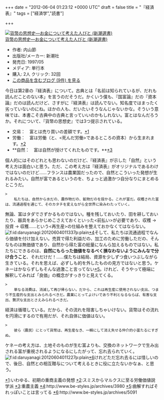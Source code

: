 
+++
date = "2012-06-04 01:23:12 +0000 UTC"
draft = false
title = "『経済表』"
tags = ["経済学","読書"]

+++
<div class="hatena-asin-detail"><a href="http://www.amazon.co.jp/exec/obidos/ASIN/4106005158/bestylesnet-22/"><img src="http://ecx.images-amazon.com/images/I/41E9VPF76XL._SL160_.jpg" class="hatena-asin-detail-image" alt="貨幣の思想史―お金について考えた人びと (新潮選書)" title="貨幣の思想史―お金について考えた人びと (新潮選書)"/></a><div class="hatena-asin-detail-info"><a href="http://www.amazon.co.jp/exec/obidos/ASIN/4106005158/bestylesnet-22/">貨幣の思想史―お金について考えた人びと (新潮選書)</a><ul><li><span class="hatena-asin-detail-label">作者:</span> 内山節</li><li><span class="hatena-asin-detail-label">出版社/メーカー:</span> 新潮社</li><li><span class="hatena-asin-detail-label">発売日:</span> 1997/05</li><li><span class="hatena-asin-detail-label">メディア:</span> 単行本</li><li><span class="hatena-asin-detail-label">購入</span>: 2人 <span class="hatena-asin-detail-label">クリック</span>: 32回</li><li><a href="http://d.hatena.ne.jp/asin/4106005158/bestylesnet-22" target="_blank">この商品を含むブログ (9件) を見る</a></li></ul></div><div class="hatena-asin-detail-foot"></div></div>今日は第2章の『経済表』について。古典とは「名前は知られているが、だれも読んだことのない本」を言うのだそうだ。かくいう僕も、『国富論』だの『資本論』だのは読んだけど、さすがに『経済表』は読んでない。知名度ではまったく劣っていないのにね。ほかの人も、だいたいそうなんじゃないかな。そういう意味では、本書こそ古典中の古典と言っていいのかもしれない。富とはなんだろうか。それについて、『貨幣の思想史』では3つ提示されている。

<ul>
<li>交易：　富とは売り買いの差額です。<a href="#f1" name="fn1" title="いわゆる、初期の重商主義の発想">*1</a></li>
<li>労働：　富は労働（と、&lt;死んだ労働>であるところの資本）から生まれます。<a href="#f2" name="fn2" title="スミスからマルクスに至る労働価値説学派">*2</a></li>
<li>**自然：　富は自然が授けてくれたものです。**<a href="#f3" name="fn3" title="重農主義">*3</a></li>
</ul>個人的にはそのどれとも思わないのだけど、『経済表』が示した「自然」という考え方は面白いと思う。ただ、この考え方は『経済表』がオリジナルであるわけではないのだけど……フランスは農業国だったので、自然とこういった発想が生れるみたい。自然が富であるというのを、ちょっと過激かつ自分なりにまとめるとこうだ。

    >
        私たちは、自然から水だの、農作物だの、鉱物だのを授かる。これが富だ。収穫された富は、流通過程を通じて、そのカタチを変えながら全世界に染みわたっていく。

    
無論、富はタダでさずかるものではない。種を残しておいたり、田を耕しておいたり、器具をあらかじめこさえておくといった&lt;前払い>が必要であり、収穫 → 投資 → 収穫……という&lt;再生産>の仕組みを整えておかなくてはならない。<img src="http://cdn-ak.f.st-hatena.com/images/fotolife/d/daruyanagi/20120604/20120604011337.png" alt="f:id:daruyanagi:20120604011337p:plain" title="f:id:daruyanagi:20120604011337p:plain" class="hatena-fotolife"/><a href="#f4" name="fn4" title="http://www.be-styles.jp/archives/3980">*4</a>そして、私たちは流通過程でなんら価値を付け加えない。売買で得た利益だの、加工のために労働しただの、そんなものは無価値であり、自然から得た富の総量になんら加えるものではない。私たちにできるのは、**自然にもらった価値をなるべく損なわないようにみんなで分け合うこと**、それだけだ！……僕たちは結局、資源を少しずつ食いつぶしながら生きている。それを思えば、必ずしも的を外したものの見方ではないと思う。ケネーはかならずしもそんな過激こと言ってない<a href="#f5" name="fn5" title="曲解すればそれっぽいことは言ってる">*5</a>。けれど、そうやって極端に解釈してみれば「良価」の概念がすっきりと見えてくる。

    >
        単なる消費は、消滅して再び帰らない。だから、これは再生産に使用されない支出、つまり不生産的な支出とみられるべきだ。農業にとってよけいであり不利となるならば、有害な支出、贅沢な支出とさえみられるべきだ。

    
経済は循環している。だから、その流れを阻害しちゃいけない。貨幣はその流れを円滑にするので有用だが、それ自体に価値はない。

    >
        彼ら（農民）にとって貨幣は、再生産なき、一瞬にして消え失せる仲介的小富たるにすぎぬ。

    
ケネーの考え方は、土地そのものが生む富よりも、交換のネットワークで生み出される富が重視されるようになるにしたがって、忘れ去られていく。<img src="http://cdn-ak.f.st-hatena.com/images/fotolife/d/daruyanagi/20120604/20120604011227.png" alt="f:id:daruyanagi:20120604011227p:plain" title="f:id:daruyanagi:20120604011227p:plain" class="hatena-fotolife"/><a href="#f6" name="fn6" title="http://www.be-styles.jp/archives/5091">*6</a>けれどただ忘れ去るには惜しいので、後日、自然との相互贈与について考えるときに役に立たないかなぁ、と思う。
<div class="footnote">
<a href="#fn1" name="f1" class="footnote-number">*1</a><span class="footnote-delimiter">:</span><span class="footnote-text">いわゆる、初期の重商主義の発想</span>
<a href="#fn2" name="f2" class="footnote-number">*2</a><span class="footnote-delimiter">:</span><span class="footnote-text">スミスからマルクスに至る労働価値説学派</span>
<a href="#fn3" name="f3" class="footnote-number">*3</a><span class="footnote-delimiter">:</span><span class="footnote-text">重農主義</span>
<a href="#fn4" name="f4" class="footnote-number">*4</a><span class="footnote-delimiter">:</span><span class="footnote-text">http://www.be-styles.jp/archives/3980</span>
<a href="#fn5" name="f5" class="footnote-number">*5</a><span class="footnote-delimiter">:</span><span class="footnote-text">曲解すればそれっぽいことは言ってる</span>
<a href="#fn6" name="f6" class="footnote-number">*6</a><span class="footnote-delimiter">:</span><span class="footnote-text">http://www.be-styles.jp/archives/5091</span>
</div>

